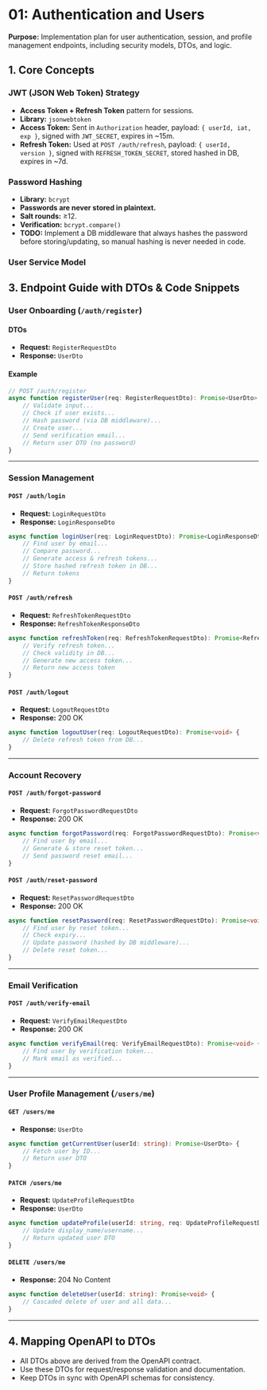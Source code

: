 # 01: Authentication and Users

**Purpose:** Implementation plan for user authentication, session, and profile management endpoints, including security models, DTOs, and logic.

## 1. Core Concepts

### JWT (JSON Web Token) Strategy

- **Access Token + Refresh Token** pattern for sessions.
- **Library:** `jsonwebtoken`
- **Access Token:** Sent in `Authorization` header, payload: `{ userId, iat, exp }`, signed with `JWT_SECRET`, expires in ~15m.
- **Refresh Token:** Used at `POST /auth/refresh`, payload: `{ userId, version }`, signed with `REFRESH_TOKEN_SECRET`, stored hashed in DB, expires in ~7d.

### Password Hashing

- **Library:** `bcrypt`
- **Passwords are never stored in plaintext.**
- **Salt rounds:** ≥12.
- **Verification:** `bcrypt.compare()`
- **TODO:** Implement a DB middleware that always hashes the password before storing/updating, so manual hashing is never needed in code.

### User Service Model

## 3. Endpoint Guide with DTOs & Code Snippets

### User Onboarding (`/auth/register`)

#### DTOs

- **Request:** `RegisterRequestDto`
- **Response:** `UserDto`

#### Example

```typescript
// POST /auth/register
async function registerUser(req: RegisterRequestDto): Promise<UserDto> {
	// Validate input...
	// Check if user exists...
	// Hash password (via DB middleware)...
	// Create user...
	// Send verification email...
	// Return user DTO (no password)
}
```

---

### Session Management

#### `POST /auth/login`

- **Request:** `LoginRequestDto`
- **Response:** `LoginResponseDto`

```typescript
async function loginUser(req: LoginRequestDto): Promise<LoginResponseDto> {
	// Find user by email...
	// Compare password...
	// Generate access & refresh tokens...
	// Store hashed refresh token in DB...
	// Return tokens
}
```

#### `POST /auth/refresh`

- **Request:** `RefreshTokenRequestDto`
- **Response:** `RefreshTokenResponseDto`

```typescript
async function refreshToken(req: RefreshTokenRequestDto): Promise<RefreshTokenResponseDto> {
	// Verify refresh token...
	// Check validity in DB...
	// Generate new access token...
	// Return new access token
}
```

#### `POST /auth/logout`

- **Request:** `LogoutRequestDto`
- **Response:** 200 OK

```typescript
async function logoutUser(req: LogoutRequestDto): Promise<void> {
	// Delete refresh token from DB...
}
```

---

### Account Recovery

#### `POST /auth/forgot-password`

- **Request:** `ForgotPasswordRequestDto`
- **Response:** 200 OK

```typescript
async function forgotPassword(req: ForgotPasswordRequestDto): Promise<void> {
	// Find user by email...
	// Generate & store reset token...
	// Send password reset email...
}
```

#### `POST /auth/reset-password`

- **Request:** `ResetPasswordRequestDto`
- **Response:** 200 OK

```typescript
async function resetPassword(req: ResetPasswordRequestDto): Promise<void> {
	// Find user by reset token...
	// Check expiry...
	// Update password (hashed by DB middleware)...
	// Delete reset token...
}
```

---

### Email Verification

#### `POST /auth/verify-email`

- **Request:** `VerifyEmailRequestDto`
- **Response:** 200 OK

```typescript
async function verifyEmail(req: VerifyEmailRequestDto): Promise<void> {
	// Find user by verification token...
	// Mark email as verified...
}
```

---

### User Profile Management (`/users/me`)

#### `GET /users/me`

- **Response:** `UserDto`

```typescript
async function getCurrentUser(userId: string): Promise<UserDto> {
	// Fetch user by ID...
	// Return user DTO
}
```

#### `PATCH /users/me`

- **Request:** `UpdateProfileRequestDto`
- **Response:** `UserDto`

```typescript
async function updateProfile(userId: string, req: UpdateProfileRequestDto): Promise<UserDto> {
	// Update display_name/username...
	// Return updated user DTO
}
```

#### `DELETE /users/me`

- **Response:** 204 No Content

```typescript
async function deleteUser(userId: string): Promise<void> {
	// Cascaded delete of user and all data...
}
```

---

## 4. Mapping OpenAPI to DTOs

- All DTOs above are derived from the OpenAPI contract.
- Use these DTOs for request/response validation and documentation.
- Keep DTOs in sync with OpenAPI schemas for consistency.
